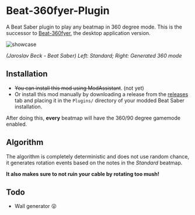 # Beat-360fyer-Plugin
A Beat Saber plugin to play any beatmap in 360 degree mode. This is the successor to [Beat-360fyer](https://github.com/CodeStix/Beat-360fyer), the desktop application version.


![showcase](https://github.com/CodeStix/Beat-360fyer/raw/master/Build/Demos/beatsaber.gif)

*(Jaroslav Beck - Beat Saber) Left: Standard; Right: Generated 360 mode*

## Installation

- ~~You can install this mod using ModAssistant~~. (not yet)
- Or install this mod manually by downloading a release from the [releases](https://github.com/CodeStix/Beat-360fyer-Plugin/releases) tab and placing it in the `Plugins/` directory of your modded Beat Saber installation.

After doing this, **every** beatmap will have the 360/90 degree gamemode enabled.

## Algorithm

The algorithm is completely deterministic and does not use random chance, it generates rotation events based on the notes in the *Standard* beatmap. 

**It also makes sure to not ruin your cable by rotating too mush!**

## Todo

- Wall generator :open_mouth:

